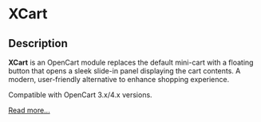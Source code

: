 # XCart

## Description
**XCart** is an OpenCart module replaces the default mini-cart with a floating button that opens a sleek slide-in panel displaying the cart contents. A modern, user-friendly alternative to enhance shopping experience.

Compatible with OpenCart 3.x/4.x versions.

[Read more...](./module)
